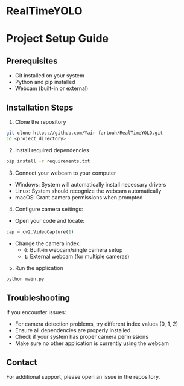 # RealTimeYOLO
# Project Setup Guide

## Prerequisites
- Git installed on your system
- Python and pip installed
- Webcam (built-in or external)

## Installation Steps

1. Clone the repository
```bash
git clone https://github.com/Yair-fartouh/RealTimeYOLO.git
cd <project_directory>
```

2. Install required dependencies
```bash
pip install -r requirements.txt
```

3. Connect your webcam to your computer
- Windows: System will automatically install necessary drivers
- Linux: System should recognize the webcam automatically
- macOS: Grant camera permissions when prompted

4. Configure camera settings:
- Open your code and locate:
```python
cap = cv2.VideoCapture(1)
```
- Change the camera index:
  - `0`: Built-in webcam/single camera setup
  - `1`: External webcam (for multiple cameras)

5. Run the application
```bash
python main.py
```

## Troubleshooting

If you encounter issues:
- For camera detection problems, try different index values (0, 1, 2)
- Ensure all dependencies are properly installed
- Check if your system has proper camera permissions
- Make sure no other application is currently using the webcam

## Contact

For additional support, please open an issue in the repository.
